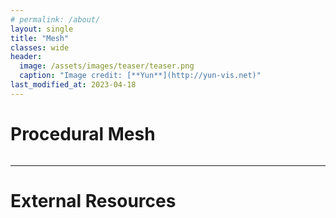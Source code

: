 ```yaml
---
# permalink: /about/
layout: single
title: "Mesh"
classes: wide
header:
  image: /assets/images/teaser/teaser.png
  caption: "Image credit: [**Yun**](http://yun-vis.net)"  
last_modified_at: 2023-04-18
---
```


# Procedural Mesh

```csharp
```

---
# External Resources
